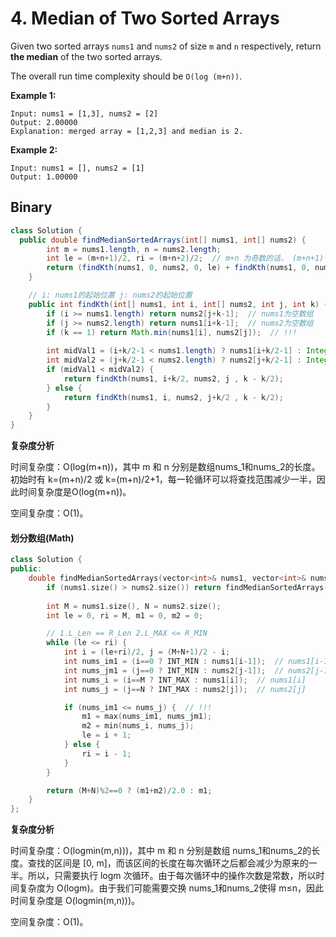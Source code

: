 # 4. Median of Two Sorted Arrays

Given two sorted arrays `nums1` and `nums2` of size `m` and `n` respectively, return **the median** of the two sorted arrays.

The overall run time complexity should be `O(log (m+n))`.

 

**Example 1:**

```
Input: nums1 = [1,3], nums2 = [2]
Output: 2.00000
Explanation: merged array = [1,2,3] and median is 2.
```

**Example 2:**

```
Input: nums1 = [], nums2 = [1]
Output: 1.00000
```



## Binary

```java
class Solution {
  public double findMedianSortedArrays(int[] nums1, int[] nums2) {
        int m = nums1.length, n = nums2.length;
        int le = (m+n+1)/2, ri = (m+n+2)/2;  // m+n 为奇数的话， (m+n+1) / 2 和 (m+n+2) / 2 的值相等
        return (findKth(nums1, 0, nums2, 0, le) + findKth(nums1, 0, nums2, 0, ri)) / 2.0;
    }

    // i: nums1的起始位置 j: nums2的起始位置
    public int findKth(int[] nums1, int i, int[] nums2, int j, int k) {
        if (i >= nums1.length) return nums2[j+k-1];  // nums1为空数组
        if (j >= nums2.length) return nums1[i+k-1];  // nums2为空数组
        if (k == 1) return Math.min(nums1[i], nums2[j]);  // !!!
        
        int midVal1 = (i+k/2-1 < nums1.length) ? nums1[i+k/2-1] : Integer.MAX_VALUE;
        int midVal2 = (j+k/2-1 < nums2.length) ? nums2[j+k/2-1] : Integer.MAX_VALUE;
        if (midVal1 < midVal2) {
            return findKth(nums1, i+k/2, nums2, j , k - k/2);
        } else {
            return findKth(nums1, i, nums2, j+k/2 , k - k/2);
        }        
    }
}
```

**复杂度分析**

时间复杂度：O(log(m+n))，其中 m 和 n 分别是数组nums_1和nums_2的长度。初始时有 k=(m+n)/2 或 k=(m+n)/2+1，每一轮循环可以将查找范围减少一半，因此时间复杂度是O(log(m+n))。

空间复杂度：O(1)。



#### 划分数组(Math)

```c++
class Solution {
public:
    double findMedianSortedArrays(vector<int>& nums1, vector<int>& nums2) {
        if (nums1.size() > nums2.size()) return findMedianSortedArrays(nums2, nums1);
        
        int M = nums1.size(), N = nums2.size();
        int le = 0, ri = M, m1 = 0, m2 = 0;

        // 1.L_Len == R_Len 2.L_MAX <= R_MIN
        while (le <= ri) {  
            int i = (le+ri)/2, j = (M+N+1)/2 - i;
            int nums_im1 = (i==0 ? INT_MIN : nums1[i-1]);  // nums1[i-1]
            int nums_jm1 = (j==0 ? INT_MIN : nums2[j-1]);  // nums2[j-1]
            int nums_i = (i==M ? INT_MAX : nums1[i]);  // nums1[i]
            int nums_j = (j==N ? INT_MAX : nums2[j]);  // nums2[j]

            if (nums_im1 <= nums_j) {  // !!!
                m1 = max(nums_im1, nums_jm1);
                m2 = min(nums_i, nums_j);
                le = i + 1;
            } else {
                ri = i - 1;
            }
        }

        return (M+N)%2==0 ? (m1+m2)/2.0 : m1;
    }
};
```

**复杂度分析**

时间复杂度：O(logmin(m,n)))，其中 m 和 n 分别是数组 nums_1和nums_2的长度。查找的区间是 [0, m]，而该区间的长度在每次循环之后都会减少为原来的一半。所以，只需要执行 logm 次循环。由于每次循环中的操作次数是常数，所以时间复杂度为 O(logm)。由于我们可能需要交换 nums_1和nums_2使得 m≤n，因此时间复杂度是 O(logmin(m,n)))。

空间复杂度：O(1)。
